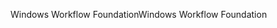 <span data-ttu-id="e5086-101">Windows Workflow Foundation</span><span class="sxs-lookup"><span data-stu-id="e5086-101">Windows Workflow Foundation</span></span>